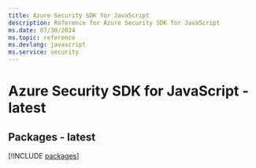 ```yaml
---
title: Azure Security SDK for JavaScript
description: Reference for Azure Security SDK for JavaScript
ms.date: 07/30/2024
ms.topic: reference
ms.devlang: javascript
ms.service: security
---
```

# Azure Security SDK for JavaScript - latest
## Packages - latest
[!INCLUDE [packages](security-index.md)]